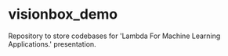 # visionbox_demo
Repository to store codebases for  'Lambda For Machine Learning Applications.' presentation. 
